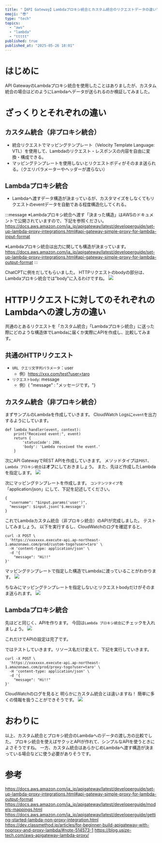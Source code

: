 ```yaml
---
title: "【API Gateway】Lambdaプロキシ統合とカスタム統合のリクエストデータの違い"
emoji: "😎"
type: "tech"
topics:
  - "aws"
  - "lambda"
  - "ttttt"
published: true
published_at: "2025-05-26 18:01"
---
```


# はじめに
API GatewayのLambdaプロキシ統合を使用したことはありましたが、カスタム統合の場合はどのようにLambdaへデータが送られるのか検証してみました。

# ざっくりとそれぞれの違い
## カスタム統合（非プロキシ統合）
- 統合リクエストでマッピングテンプレート（Velocity Template Language: VTL）を使用して、Lambdaのリクエスト・レスポンスの内容を自由に変換・構成できる。
- マッピングテンプレートを使用しないとリクエストボディがそのまま送られる。（クエリパラメーターやヘッダーが渡らない）

## Lambdaプロキシ統合
- Lambdaへ渡すデータ構造が決まっているが、カスタマイズをしなくてもリクエストのeventデータを自動である程度構造化してくれる。

:::message
※Lambdaプロキシ統合へ渡す「決まった構造」はAWSのドキュメントで公開されていますので、下記を参照ください。
    https://docs.aws.amazon.com/ja_jp/apigateway/latest/developerguide/set-up-lambda-proxy-integrations.html#api-gateway-simple-proxy-for-lambda-input-format

※Lambdaプロキシ統合は出力に関しても構造が決まっています。
https://docs.aws.amazon.com/ja_jp/apigateway/latest/developerguide/set-up-lambda-proxy-integrations.html#api-gateway-simple-proxy-for-lambda-output-format
:::

ChatCPTに例をだしてもらいました。
HTTPリクエストのbodyの部分は、Lambdaプロキシ統合では"body"に入るわけですね。
![](https://storage.googleapis.com/zenn-user-upload/dc47669d3f2d-20250526.png)


# HTTPリクエストに対してのそれぞれのLambdaへの渡し方の違い
共通のとあるリクエストを「カスタム統合」「Lambdaプロキシ統合」に送った際にどのような構造体でLambdaに届くか実際にAPIを作成し、比較してみます。

## 共通のHTTPリクエスト
- `URL クエリ文字列パラメータ`：user
    - 例）https://xxx.com/test?user=taro
- `リクエストbody`: message
    - 例）{ "message" : "メッセージです。"}

## カスタム統合（非プロキシ統合）
まずサンプルのLambdaを作成していきます。
CloudWatch Logsに`event`を出力するようにしています。
```py:lambda_handler
def lambda_handler(event, context):
    print("Received event:", event)
    return {
        'statusCode': 200,
        'body': 'Lambda received the event.'
    }
```

次にAPI GatewayでREST APIを作成していきます。
メソッドタイプは`POST`、`Lambda プロキシ統合`は**オフ**にしておきましょう。
また、先ほど作成したLambdaを指定します。
![](https://storage.googleapis.com/zenn-user-upload/314126cb6f1e-20250526.png)

次にマッピングテンプレートを作成します。
`コンテンツタイプ`を「application/json」にして、下記を記述してください。
```:VTL
{
  "username": "$input.params('user')",
  "message": $input.json('$.message')
}
```

これでLambdaカスタム統合（非プロキシ統合）のAPIが完成しました。
テストしてみましょう。
以下を実行するし、CloudWatchのログを確認すると、
```
curl -X POST \
  'https://xxxxxxx.execute-api.ap-northeast-1.amazonaws.com/prod/custom-togo?user=taro' \
  -H 'content-type: application/json' \
  -d '{
	"message": "Hi!!"
}'
```

マッピングテンプレートで指定した構造でLambdaに渡っていることがわかります。
![](https://storage.googleapis.com/zenn-user-upload/2234e0cd4935-20250526.png)

ちなみにマッピングテンプレートを指定しないとリクエストbodyだけがそのまま送られます。
![](https://storage.googleapis.com/zenn-user-upload/851d999c93c9-20250526.png)

## Lambdaプロキシ統合
先ほどと同じく、APIを作ります。
今回は`Lambda プロキシ統合`にチェックを入れましょう。
![](https://storage.googleapis.com/zenn-user-upload/f8317c0facf6-20250526.png)

これだけでAPIの設定は完了です。

ではテストしていきます。リソース名だけ変えて、下記を実行していきます。
```
curl -X POST \
  'https://xxxxxxx.execute-api.ap-northeast-1.amazonaws.com/prod/proxy-togo?user=taro' \
  -H 'content-type: application/json' \
  -d '{
	"message": "Hi!!"
}'
```

CloudWatchのログを見ると
明らかにカスタム統合とは違いますね！
簡単に多くの情報を扱うことができそうです。
![](https://storage.googleapis.com/zenn-user-upload/766b3937bfb4-20250526.png)


# おわりに
以上、カスタム統合とプロキシ統合のLambdaへのデータの渡し方の比較でした。
プロキシ統合を使えばサクッとAPIが作れて、シンプルなAPIを使うときによさそうですね。
一方、カスタム統合はあらかじめLambdaへ渡す構造が決まっている場合などに使う必要がありそうです。

# 参考
https://docs.aws.amazon.com/ja_jp/apigateway/latest/developerguide/set-up-lambda-proxy-integrations.html#api-gateway-simple-proxy-for-lambda-output-format
https://docs.aws.amazon.com/ja_jp/apigateway/latest/developerguide/models-mappings.html
https://docs.aws.amazon.com/ja_jp/apigateway/latest/developerguide/getting-started-lambda-non-proxy-integration.html
https://dev.classmethod.jp/articles/for-beginner-build-apigateway-with-noproxy-and-proxy-lambda/#note-514573-1
https://blog.usize-tech.com/aws-apigateway-lambda-proxy/